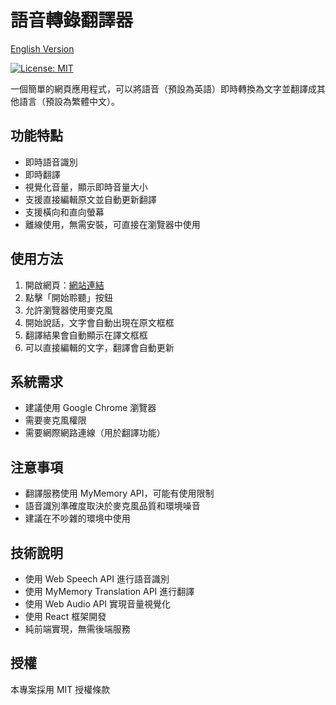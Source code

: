 # 語音轉錄翻譯器

[English Version](README_EN.md)

[![License: MIT](https://img.shields.io/badge/License-MIT-yellow.svg)](LICENSE)

一個簡單的網頁應用程式，可以將語音（預設為英語）即時轉換為文字並翻譯成其他語言（預設為繁體中文）。

## 功能特點

- 即時語音識別
- 即時翻譯
- 視覺化音量，顯示即時音量大小
- 支援直接編輯原文並自動更新翻譯
- 支援橫向和直向螢幕
- 離線使用，無需安裝，可直接在瀏覽器中使用

## 使用方法

1. 開啟網頁：[網站連結](https://onenok.github.io/Speech-transcription-translator/)
2. 點擊「開始聆聽」按鈕
3. 允許瀏覽器使用麥克風
4. 開始說話，文字會自動出現在原文框框
5. 翻譯結果會自動顯示在譯文框框
6. 可以直接編輯的文字，翻譯會自動更新

## 系統需求

- 建議使用 Google Chrome 瀏覽器
- 需要麥克風權限
- 需要網際網路連線（用於翻譯功能）

## 注意事項

- 翻譯服務使用 MyMemory API，可能有使用限制
- 語音識別準確度取決於麥克風品質和環境噪音
- 建議在不吵雜的環境中使用

## 技術說明

- 使用 Web Speech API 進行語音識別
- 使用 MyMemory Translation API 進行翻譯
- 使用 Web Audio API 實現音量視覺化
- 使用 React 框架開發
- 純前端實現，無需後端服務

## 授權

本專案採用 MIT 授權條款
